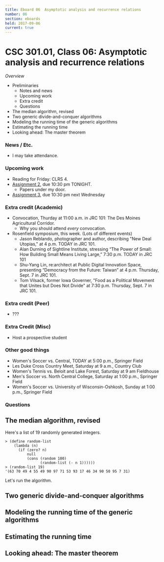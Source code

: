 ```yaml
---
title: Eboard 06  Asymptotic analysis and recurrence relations
number: 06
section: eboards
held: 2017-09-06
current: true
---
```

CSC 301.01, Class 06:  Asymptotic analysis and recurrence relations
===================================================================

_Overview_

* Preliminaries
    * Notes and news
    * Upcoming work
    * Extra credit
    * Questions
* The median algorithm, revised
* Two generic divide-and-conquer algorithms
* Modeling the running time of the generic algorithms
* Estimating the running time
* Looking ahead: The master theorem

### News / Etc.

* I may take attendance.

### Upcoming work

* Reading for Friday: CLRS 4.
* [Assignment 2](../assignments/assignment02), due 10:30 pm TONIGHT.
    * Papers under my door.
* [Assignment 3](../assignments/assignment03), due 10:30 pm next Wednesday

### Extra credit (Academic)

* Convocation, Thurday at 11:00 a.m. in JRC 101: The Des Moines
  Agricultural Corridor.
    * Why you should attend *every* convocation.
* Rosenfield symposium, this week.  (Lots of different events)
    * Jason Reblando, photographer and author, describing "New Deal Utopias," at 4 p.m. TODAY in JRC 101.
    * Alan Durning of Sightline Institute, stressing “The Power of Small: How Building Small Means Living Large,” 7:30 p.m. TODAY in JRC 101
    * Shu-Yang Lin, re:architect at Public Digital Innovation Space, presenting “Democracy from the Future: Taiwan” at 4 p.m. Thursday, Sept. 7 in JRC 101.
    * Tom Vilsack, former Iowa Governer, "Food as a Political Movement that
      Unites but Does Not Divide" at 7:30 p.m. Thursday, Sept. 7 in JRC 101.

### Extra credit (Peer)

* ???

### Extra Credit (Misc)

* Host a prospective student

### Other good things

* Women's Soccer vs. Central, TODAY at 5:00 p.m., Springer Field
* Les Duke Cross Country Meet, Saturday at 9 a.m., Country Club
* Women's Tennis vs. Beloit and Lake Forest, Saturday at 9 am Fieldhouse
* Men's Soccer vs. North Central College, Saturday at 1:00 p.m., Springer Field
* Women's Soccer vs. University of Wisconsin-Oshkosh, Sunday at 1:00 p.m., Springer Field

### Questions

The median algorithm, revised
-----------------------------

Here's a list of 19 randomly generated integers.

```
> (define random-list
    (lambda (n)
      (if (zero? n)
          null
          (cons (random 100)
                (random-list (- n 1))))))
> (random-list 19)
'(63 70 49 4 55 49 90 97 71 53 93 17 46 34 90 50 95 7 31)
```

Let's run the algorithm.

Two generic divide-and-conquer algorithms
-----------------------------------------

Modeling the running time of the generic algorithms
---------------------------------------------------

Estimating the running time
---------------------------

Looking ahead: The master theorem
---------------------------------


